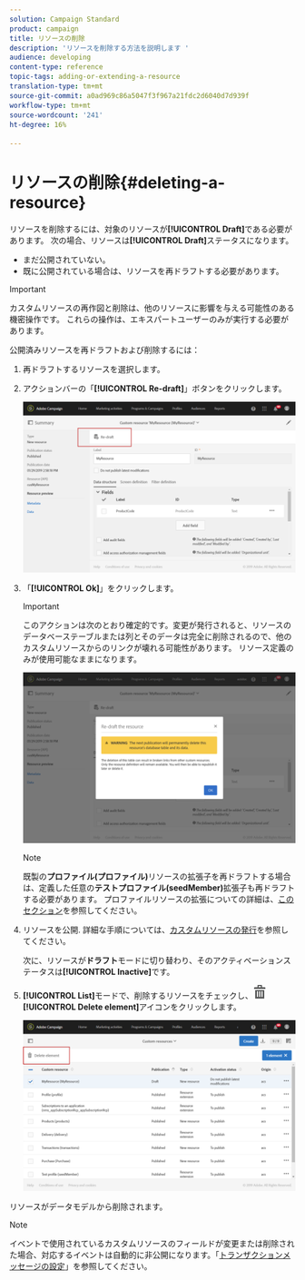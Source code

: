 ```yaml
---
solution: Campaign Standard
product: campaign
title: リソースの削除
description: 'リソースを削除する方法を説明します '
audience: developing
content-type: reference
topic-tags: adding-or-extending-a-resource
translation-type: tm+mt
source-git-commit: a0ad969c86a5047f3f967a21fdc2d6040d7d939f
workflow-type: tm+mt
source-wordcount: '241'
ht-degree: 16%

---
```



# リソースの削除{#deleting-a-resource}

リソースを削除するには、対象のリソースが&#x200B;**[!UICONTROL Draft]**&#x200B;である必要があります。 次の場合、リソースは&#x200B;**[!UICONTROL Draft]**&#x200B;ステータスになります。

* まだ公開されていない。
* 既に公開されている場合は、リソースを再ドラフトする必要があります。

>[!IMPORTANT]
>
>カスタムリソースの再作図と削除は、他のリソースに影響を与える可能性のある機密操作です。 これらの操作は、エキスパートユーザーのみが実行する必要があります。

公開済みリソースを再ドラフトおよび削除するには：

1. 再ドラフトするリソースを選択します。
1. アクションバーの「**[!UICONTROL Re-draft]**」ボタンをクリックします。

   ![](assets/schema_extension_uc26.png)

1. 「**[!UICONTROL Ok]**」をクリックします。

   >[!IMPORTANT]
   >
   >このアクションは次のとおり確定的です。変更が発行されると、リソースのデータベーステーブルまたは列とそのデータは完全に削除されるので、他のカスタムリソースからのリンクが壊れる可能性があります。 リソース定義のみが使用可能なままになります。

   ![](assets/schema_extension_uc27.png)

   >[!NOTE]
   >
   >既製の&#x200B;**プロファイル(プロファイル)**&#x200B;リソースの拡張子を再ドラフトする場合は、定義した任意の&#x200B;**テストプロファイル(seedMember)**&#x200B;拡張子も再ドラフトする必要があります。 プロファイルリソースの拡張についての詳細は、[このセクション](../../developing/using/extending-the-profile-resource-with-a-new-field.md)を参照してください。

1. リソースを公開. 詳細な手順については、[カスタムリソースの発行](../../developing/using/updating-the-database-structure.md#publishing-a-custom-resource)を参照してください。

   次に、リソースが&#x200B;**ドラフト**&#x200B;モードに切り替わり、そのアクティベーションステータスは&#x200B;**[!UICONTROL Inactive]**&#x200B;です。

1. **[!UICONTROL List]**&#x200B;モードで、削除するリソースをチェックし、![](assets/delete_darkgrey-24px.png) **[!UICONTROL Delete element]**&#x200B;アイコンをクリックします。

   ![](assets/schema_extension_uc28.png)

リソースがデータモデルから削除されます。

>[!NOTE]
>
>イベントで使用されているカスタムリソースのフィールドが変更または削除された場合、対応するイベントは自動的に非公開になります。「[トランザクションメッセージの設定](../../administration/using/configuring-transactional-messaging.md)」を参照してください。


